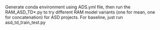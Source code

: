 Generate conda environment using ADS.yml file, then run the RAM_ASD_TD*.py to try different RAM model variants (one for mean, one for concatenation) for ASD projects.
For baseline, just run asd_td_train_test.py